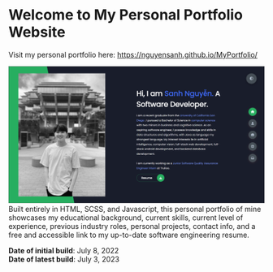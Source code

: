 # Welcome to My Personal Portfolio Website
Visit my personal portfolio here: https://nguyensanh.github.io/MyPortfolio/

![Preview of my personal portfolio](images/WebsitePreview.png)
Built entirely in HTML, SCSS, and Javascript, this personal portfolio of mine showcases my educational background, current skills, current level of experience, previous industry roles, personal projects, contact info, and a free and accessible link to my up-to-date software engineering resume.

**Date of initial build**: July 8, 2022<br>**Date of latest build**: July 3, 2023
